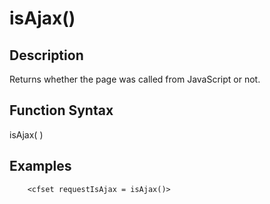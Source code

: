 # isAjax()

## Description
Returns whether the page was called from JavaScript or not.

## Function Syntax
isAjax(  )



## Examples
	
		<cfset requestIsAjax = isAjax()>
